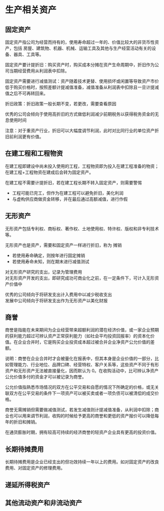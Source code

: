 # 生产相关资产

## 固定资产

固定资产指公司为经营而持有的，使用寿命超过一年的、价值比较大的非货币性资产，包括 房屋、建筑物、机器、机械、运输工具及其他与生产经营活动有关的设备、器具、工具等。

固定资产要计提折旧：购买资产时，购买成本分摊在资产生命周期中，折旧作为公司当期经营费用从利润表中扣除。

固定资产需要进行减值测试：资产随着技术更替、使用损坏或闲置等导致资产市价低于购买价格时，按照差额计提减值准备，减值准备从利润表中扣除且一旦计提减值之后不可再转回来。

折旧政策：折旧政策一般长期不变，若更改，需要查看原因

优秀的公司会倾向于使用高折旧的方式做低利润减少前期税务以获得税务资金的无息使用时间

注意：对于重资产行业，折旧可以大幅度调节利润，此时对比同行业的单位资产折旧前利润更有价值。

## 在建工程和工程物资

在建工程即建设中尚未投入使用的工程，工程物资即为投入在建工程准备的物资；在建工程+工程物资在建成后会转为固定资产。

在建工程不需要计提折旧，若在建工程长期不转入固定资产，则需要警惕

- 工程可能已完工，但作为在建工程可以避免折旧，美化利润
- 与虚构供应商做资金转移，并在最后通过高额减值，进行作假

## 无形资产

无形资产包括专利权、商标权、著作权、土地使用权、特许权、版权和非专利技术等。

无形资产也是资产，需要和固定资产一样进行折旧，称为 摊销

- 若使用寿命确定，则按年进行固定摊销
- 若使用寿命未知，则在期末进行减值测试

对无形资产研究的支出，记录为管理费用<br>
对无形资产开发的支出，即研究成功可商业化之前，在一定条件下，可计入无形资产价值中

优秀的公司倾向于将研发支出计入费用中以减少税收支出<br>
发展中公司倾向于将研发支出作为无形资产以美化财报

## 商誉

商誉是指能在未来期间为企业经营带来超额利润的潜在经济价值，或一家企业预期的获利能力超过可辨认资产正常获利能力（如社会平均投资回报率）的资本化价值。在企业合并时，它是购买企业投资成本超过被合并企业净资产公允价值的差额。

说明：商誉在企业合并时才会被量化在报表中，但其本身是企业价值的一部分，比如管理能力、行业地位、品牌口碑、经营特权、客户关系等，这些资产不同于有形资产和无形资产无法被直接量化，因而默认为 0。在收购活动中，比可辨认净资产公允价值多付的资金才可以被记录为商誉。

公允价值指熟悉市场情况的双方在公平交易和自愿的情况下所确定的价格，或无关联双方在公平交易的条件下一项资产可以被买卖或者一项负债可以被清偿的成交价格。

商誉无需摊销但需要做减值测试，若发生减值则计提减值准备，从利润中扣除；商业也可以用来调节利润，收购的时候给予更高的商誉和更低的资产报价可以降低每年的折旧和摊销。

在通货膨胀时期，拥有较高可持续的经济商誉的轻资产企业具有更高的投资价值。

## 长期待摊费用

长期待摊费用是企业已经支出的但功效持续一年以上的费用。如对固定资产的改良费用、对固定资产的修理费用。

## 递延所得税资产

## 其他流动资产和非流动资产
